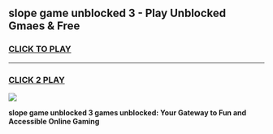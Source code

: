 
## slope game unblocked 3 - Play Unblocked Gmaes & Free
<h3>
<a href="https://news.freeplayer.one?title=slope_game_unblocked_3&ref=16F">CLICK TO PLAY</a></h3>
<hr>

<h3>
<a href="https://news.freeplayer.one?title=slope_game_unblocked_3&ref=16F">CLICK 2 PLAY</a>
  
</h3>

<a href="https://news.freeplayer.one?title=slope_game_unblocked_3&ref=16F/"><img src="https://clearcache.store/games.png"></a>


**slope game unblocked 3 games unblocked: Your Gateway to Fun and Accessible Online Gaming**
